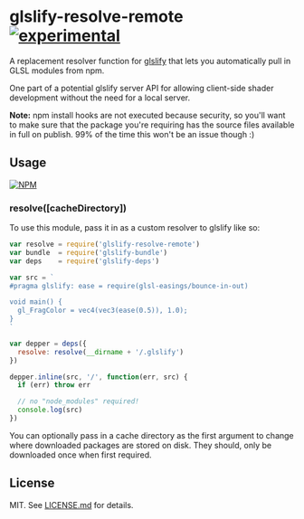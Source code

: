 # glslify-resolve-remote [![experimental](http://badges.github.io/stability-badges/dist/experimental.svg)](http://github.com/badges/stability-badges)

A replacement resolver function for
[glslify](http://github.com/stackgl/glslify) that lets you automatically
pull in GLSL modules from npm.

One part of a potential glslify server API for allowing client-side shader
development without the need for a local server.

**Note:** npm install hooks are not executed because security, so you'll
want to make sure that the package you're requiring has the source files
available in full on publish. 99% of the time this won't be an issue though
:)

## Usage

[![NPM](https://nodei.co/npm/glslify-resolve-remote.png)](https://nodei.co/npm/glslify-resolve-remote/)

### resolve([cacheDirectory])

To use this module, pass it in as a custom resolver to glslify like so:

``` javascript
var resolve = require('glslify-resolve-remote')
var bundle  = require('glslify-bundle')
var deps    = require('glslify-deps')

var src = `
#pragma glslify: ease = require(glsl-easings/bounce-in-out)

void main() {
  gl_FragColor = vec4(vec3(ease(0.5)), 1.0);
}
`

var depper = deps({
  resolve: resolve(__dirname + '/.glslify')
})

depper.inline(src, '/', function(err, src) {
  if (err) throw err

  // no "node_modules" required!
  console.log(src)
})
```

You can optionally pass in a cache directory as the first argument to change
where downloaded packages are stored on disk. They should, only be downloaded
once when first required.

## License

MIT. See [LICENSE.md](http://github.com/hughsk/glslify-resolve-remote/blob/master/LICENSE.md) for details.
